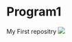 # Program1
My First repositry
<img src="https://www.google.com/url?sa=i&url=https%3A%2F%2Fpixabay.com%2Fimages%2Fsearch%2Fflowers%2F&psig=AOvVaw171eEMkFTTO3LASZAq6blW&ust=1645518775442000&source=images&cd=vfe&ved=0CAsQjRxqFwoTCNj7nbSxkPYCFQAAAAAdAAAAABAD">

